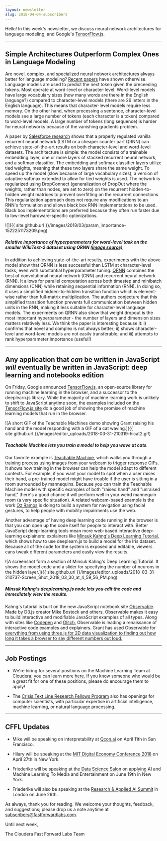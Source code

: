 ```yaml
---
layout: newsletter
slug: 2018-04-04-subscribers
---
```


Hello! In this week's newsletter, we discuss neural network architectures for language modeling, and Google's [TensorFlow.js](https://medium.com/tensorflow/introducing-tensorflow-js-machine-learning-in-javascript-bf3eab376db).

---

## Simple Architectures Outperform Complex Ones in Language Modeling

Are novel, complex, and specialized neural network architectures always better for language modeling? [Recent papers](https://arxiv.org/abs/1708.02182) have shown otherwise. Language models are used to predict the next token given the preceeding tokens. Most operate at word-level or character-level. Word-level models have large vocabulary sizes (how many words are there in the English language?) compared to character-level models (there are 26 letters in the English language). This means that character-level models require less memory. On the other hand, when processing a sentence, character-level models see a large number of tokens (each character is a token) compared to word-level models. A large number of tokens (long sequence) is harder for neural networks because of the vanishing gradients problem.                                                                      
                                                                                                      
A paper by [Salesforce research](https://arxiv.org/abs/1803.08240) shows that a properly regulated vanilla recurrent neural network (LSTM or a cheaper counter part QRNN) can achieve state-of-the-art results on both character-level and word-level datasets. The architecture is simple: the model consists of a trainable embedding layer, one or more layers of stacked recurrent neural network, and a softmax classifier. The embedding and softmax classifier layers utilize tied weights, meaning that these two layers share the same weight. To speed up the model (slow because of large vocabulary sizes), a version of adaptive softmax extended to allow for tied weights is used. The network is regularized using DropConnect (generalization of DropOut where the weights, rather than nodes, are set to zero) on the recurrent hidden-to-hidden weight matrices to prevent overfitting on the recurrent connections. This regularization approach does not require any modifications to an RNN's formulation and allows black box RNN implementations to be used. Black box implementations are preferred because they often run faster due to low-level hardware-specific optimizations.                                                                   

![]({{ site.github.url }}/images/2018/03/param_importance-1522251173209.png)
##### Relative importance of hyperparameters for word-level task on the smaller WikiText-2 dataset using QRNN [(image source)](https://arxiv.org/abs/1803.08240)

In addition to achieving state-of-the-art results, experiments with the above model show that QRNN is less successful than LSTM at character-level tasks, even with substantial hyperparameter tuning. [QRNN](https://arxiv.org/abs/1611.01576) combines the best of convolutional neural network (CNN) and recurrent neural network (RNN). It allows for parallel computation across both timestep and minibatch dimensions (CNN) while retaining sequential information (RNN). In doing so, it uses a simplified hidden-to-hidden transition function which is element-wise rather than full-matrix multiplication. The authors conjecture that this simplified transition function prevents full communication between hidden units in the RNN, making it less suitable for character-level language models. The experiments on QRNN also show that weight dropout is the most important hyperparameter - the number of layers and dimension sizes matters relatively less. We think the paper is interesting because it: i) confirms that novel and complex is not always better; ii) shows character-level and word-level models are not easily transferable; and iii) attempts to rank hyperparameter importance (useful!)                     

---

## Any application that *can* be written in JavaScript *will* eventually be written in JavaScript: deep learning and notebooks edition

On Friday, Google announced [TensorFlow.js](https://medium.com/tensorflow/introducing-tensorflow-js-machine-learning-in-javascript-bf3eab376db), an open-source library for running machine learning in the browser, and a successor to the deeplearn.js library. While the majority of machine learning work is unlikely to shift to JavaScript anytime soon, the examples included on the [TensorFlow.js site](https://js.tensorflow.org/) do a good job of showing the promise of machine learning models that run in the browser. 

![A short GIF of the Teachable Machines demo showing Grant raising his hand and the model responding with a GIF of a cat waving.]({{ site.github.url }}/images/editor_uploads/2018-03-31-210319-hicat2.gif)

##### Teachable Machine lets you train a model to help you wave at cats.

Our favorite example is [Teachable Machine](https://teachablemachine.withgoogle.com/), which walks you through a training process using images from your webcam to trigger response GIFs. It shows how training in the browser can help the model adapt to different contexts. For example, if you want your model to spot when a user raises their hand, a pre-trained model might have trouble if the user is sitting in a room surrounded by mannequins. Because you can train the Teachable Machine model with specific examples of both "raised hand" and "unraised hand," there's a good chance it will perform well in your weird mannequin room (a very specific situation). A related webcam-based example is the work [Oz Ramos](https://twitter.com/LearnWithOz) is doing to build a system for navigation using facial gestures, to help people with mobility impairments use the web.

Another advantage of having deep learning code running in the browser is that you can open up the code itself for people to interact with. Better JavaScript deep-learning tools mean more web-based interactive deep-learning explainers: explainers like [Minsuk Kahng's Deep Learning Tutorial](https://beta.observablehq.com/@minsukkahng/deep-learning-tutorial-with-deeplearn-js), which shows how to use deeplearn.js to build a model for the Iris dataset. Because all of the code for the system is exposed and editable, viewers cans tweak different parameters and easily view the results. 

![A screenshot form a section of Minsuk Kahng's Deep Learning Tutorial. It shows the model code and a slider for specifying the number of neurons in the hidden layer.]({{ site.github.url }}/images/editor_uploads/2018-03-31-210737-Screen_Shot_2018_03_30_at_4_59_56_PM.png)

##### Minsuk Kahng's deeplearning.js node lets you edit the code and immediately view the results.

Kahng's tutorial is built on the new JavaScript notebook site [Observable](https://beta.observablehq.com/@minsukkahng/deep-learning-tutorial-with-deeplearn-js). Made by D3.js creator Mike Bostock and others, Observable makes it easy to build interactive and modifiable JavaScript examples of all types. Along with sites like [Codepen](https://codepen.io/) and [Glitch](https://glitch.com/), Observable is leading a renaissance of interactive code examples and explainers. Grant has used Observable for [everything from using three.js for 2D data visualization to finding out how long it takes a browser to say different numbers out loud.](https://beta.observablehq.com/@grantcuster)

---

## Job Postings

* We're hiring for several positions on the Machine Learning Team at Cloudera; you can learn more [here](http://blog.fastforwardlabs.com/2018/03/21/join-the-machine-learning-team-at-cloudera.html).  If you know someone who would be a great fit for one of these positions, please do encourage them to apply!

* The [Crisis Text Line Research Fellows Program](https://docs.google.com/document/d/1_uQrOapzwy1JA8j38PX9unXDC_dzMyO7HT9jnhjxLEY/edit) also has openings for computer scientists, with particular expertise in artificial intelligence, machine learning, or natural language processing.

---

## CFFL Updates

* Mike will be speaking on interpretability at [Qcon.ai](https://qcon.ai/) on April 11th in San Francisco.

* Hilary will be speaking at the [MIT Digital Economy Conference 2018](http://mitsloan.mit.edu/alumni/events/2018-new-york-ide-conference/) on April 27th in New York.

* Friederike will be speaking at the [Data Science Salon](https://www.eventbrite.com/e/data-science-salon-nyc-tickets-40072527007) on applying AI and Machine Learning To Media and Entertainment on June 19th in New York.

* Friederike will also be speaking at the [Research & Applied AI Summit](https://raais.co/) in London on June 29th.

As always, thank you for reading. We welcome your thoughts, feedback, and suggestions; please drop us a note anytime at subscribers@fastforwardlabs.com.

Until next week,

The Cloudera Fast Forward Labs Team 
